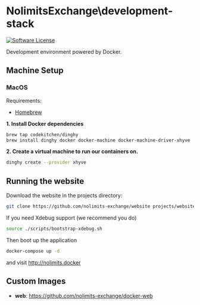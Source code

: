 # NolimitsExchange\development-stack

[![Software License](https://img.shields.io/badge/license-MIT-brightgreen.svg)](LICENSE)

Development environment powered by Docker.

Machine Setup
-----

### MacOS

Requirements:

- [Homebrew](http://brew.sh/)

**1. Install Docker dependencies**

```bash
brew tap codekitchen/dinghy
brew install dinghy docker docker-machine docker-machine-driver-xhyve
```

**2. Create a virtual machine to run our containers on.**

```bash
dinghy create --provider xhyve
```

Running the website
-----

Download the website in the projects directory:

``` bash
git clone https://github.com/nolimits-exchange/website projects/website
```

If you need Xdebug support (we recommend you do)

``` bash
source ./scripts/bootstrap-xdebug.sh
```

Then boot up the application

``` bash
docker-compose up -d
```

and visit http://nolimits.docker

Custom Images
-----

* **web**: https://github.com/nolimits-exchange/docker-web
